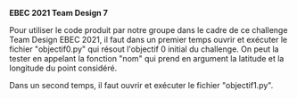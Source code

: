 **EBEC 2021 Team Design 7**

Pour utiliser le code produit par notre groupe dans le cadre de ce challenge Team Design EBEC 2021, il faut dans un premier temps ouvrir et exécuter le fichier "objectif0.py" qui résout l'objectif 0 initial du challenge. On peut la tester en appelant la fonction "nom" qui prend en argument la latitude et la longitude du point considéré.

Dans un second temps, il faut ouvrir et exécuter le fichier "objectif1.py".

